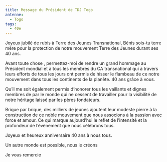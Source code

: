 ```yaml
---
title: Message du Président de TDJ Togo
antenne:
  - Togo
tags:
  - 40e
---
```

Joyeux jubilé de rubis  à Terre des Jeunes Transnational,
Bénis sois-tu  terre mère pour la protection de notre mouvement Terre des Jeunes durant ses 40 ans.

Avant toute chose , permettez-moi de rendre un grand hommage  au Président mondial et à tous les membres du CA transnational qui à travers leurs efforts de tous les jours ont permis de hisser le flambeau de ce notre mouvement dans tous les continents de la planète. 40 ans grâce à vous.

Qu’il me soit également permis d’honorer tous les vaillants et dignes membres de par le monde qui ne cessent de travailler pour la visibilité de notre héritage  laissé par les pères fondateurs.

Brique par brique, des milliers de jeunes ajoutent leur modeste pierre à la construction de ce noble mouvement que nous associons à la passion avec force et amour. Ce qui  marque aujourd’hui le reflet de l’intensité et la profondeur de l’évènement que nous célébrons tous.

Joyeux et heureux anniversaire  40 ans à nous tous.

Un autre monde est possible, nous le créons

Je vous remercie
